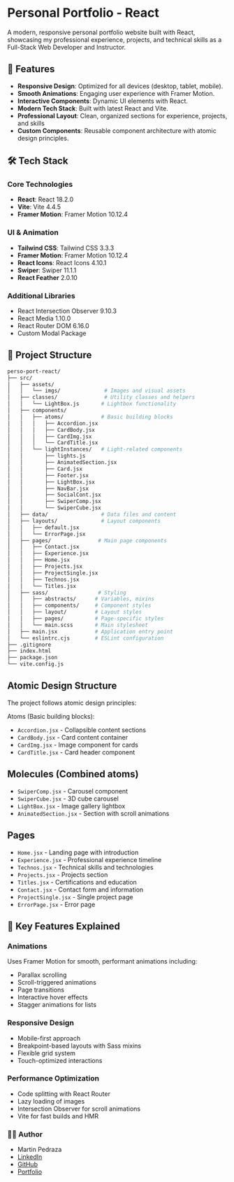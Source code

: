# Personal Portfolio - React

A modern, responsive personal portfolio website built with React, showcasing my professional experience, projects, and technical skills as a Full-Stack Web Developer and Instructor.

## 🚀 Features

- **Responsive Design**: Optimized for all devices (desktop, tablet, mobile).
- **Smooth Animations**: Engaging user experience with Framer Motion.
- **Interactive Components**: Dynamic UI elements with React.
- **Modern Tech Stack**: Built with latest React and Vite.
- **Professional Layout**: Clean, organized sections for experience, projects, and skills
- **Custom Components**: Reusable component architecture with atomic design principles.

## 🛠️ Tech Stack

### Core Technologies

- **React**: React 18.2.0
- **Vite**: Vite 4.4.5
- **Framer Motion**: Framer Motion 10.12.4

### UI & Animation

- **Tailwind CSS**: Tailwind CSS 3.3.3
- **Framer Motion**: Framer Motion 10.12.4
- **React Icons**: React Icons 4.10.1
- **Swiper**: Swiper 11.1.1
- **React Feather** 2.0.10

### Additional Libraries

- React Intersection Observer 9.10.3
- React Media 1.10.0
- React Router DOM 6.16.0
- Custom Modal Package

## 📁 Project Structure

```bash
perso-port-react/
├── src/
│   ├── assets/
│   │   └── imgs/              # Images and visual assets
│   ├── classes/               # Utility classes and helpers
│   │   └── LightBox.js       # Lightbox functionality
│   ├── components/
│   │   ├── atoms/            # Basic building blocks
│   │   │   ├── Accordion.jsx
│   │   │   ├── CardBody.jsx
│   │   │   ├── CardImg.jsx
│   │   │   └── CardTitle.jsx
│   │   └── lightInstances/   # Light-related components
│   │       ├── lights.js
│   │       ├── AnimatedSection.jsx
│   │       ├── Card.jsx
│   │       ├── Footer.jsx
│   │       ├── LightBox.jsx
│   │       ├── NavBar.jsx
│   │       ├── SocialCont.jsx
│   │       ├── SwiperComp.jsx
│   │       └── SwiperCube.jsx
│   ├── data/                 # Data files and content
│   ├── layouts/              # Layout components
│   │   ├── default.jsx
│   │   └── ErrorPage.jsx
│   ├── pages/               # Main page components
│   │   ├── Contact.jsx
│   │   ├── Experience.jsx
│   │   ├── Home.jsx
│   │   ├── Projects.jsx
│   │   ├── ProjectSingle.jsx
│   │   ├── Technos.jsx
│   │   └── Titles.jsx
│   ├── sass/                # Styling
│   │   ├── abstracts/      # Variables, mixins
│   │   ├── components/     # Component styles
│   │   ├── layout/         # Layout styles
│   │   ├── pages/          # Page-specific styles
│   │   └── main.scss       # Main stylesheet
│   ├── main.jsx            # Application entry point
│   └── eslintrc.cjs        # ESLint configuration
├── .gitignore
├── index.html
├── package.json
└── vite.config.js
```

## Atomic Design Structure

The project follows atomic design principles:

Atoms (Basic building blocks):

- `Accordion.jsx` - Collapsible content sections
- `CardBody.jsx` - Card content container
- `CardImg.jsx` - Image component for cards
- `CardTitle.jsx` - Card header component

## Molecules (Combined atoms)

- `SwiperComp.jsx` - Carousel component
- `SwiperCube.jsx` - 3D cube carousel
- `LightBox.jsx` - Image gallery lightbox
- `AnimatedSection.jsx` - Section with scroll animations

## Pages

- `Home.jsx` - Landing page with introduction
- `Experience.jsx` - Professional experience timeline
- `Technos.jsx` - Technical skills and technologies
- `Projects.jsx` - Projects section
- `Titles.jsx` - Certifications and education
- `Contact.jsx` - Contact form and information
- `ProjectSingle.jsx` - Single project page
- `ErrorPage.jsx` - Error page

## 🎯 Key Features Explained

### Animations

Uses Framer Motion for smooth, performant animations including:

- Parallax scrolling
- Scroll-triggered animations
- Page transitions
- Interactive hover effects
- Stagger animations for lists

### Responsive Design

- Mobile-first approach
- Breakpoint-based layouts with Sass mixins
- Flexible grid system
- Touch-optimized interactions

### Performance Optimization

- Code splitting with React Router
- Lazy loading of images
- Intersection Observer for scroll animations
- Vite for fast builds and HMR

### 👨‍💻 Author

- Martin Pedraza
- [LinkedIn](https://www.linkedin.com/in/martin-pedraza-dev)
- [GitHub](https://github.com/lostmart)
- [Portfolio](https://personal-site-react.netlify.app)
